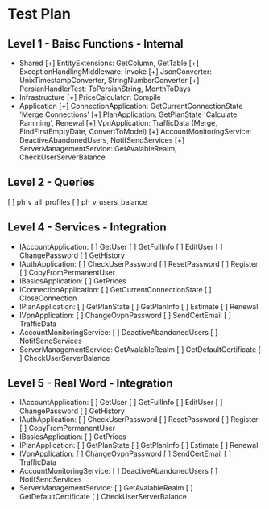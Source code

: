 # Test Plan

## Level 1 - Baisc Functions - Internal

- Shared
	[+] EntityExtensions: GetColumn, GetTable
	[+] ExceptionHandlingMiddleware: Invoke
	[+] JsonConverter: UnixTimestampConverter, StringNumberConverter
	[+] PersianHandlerTest: ToPersianString, MonthToDays
- Infrastructure
	[+] PriceCalculator: Compile
- Application
	[+] ConnectionApplication: GetCurrentConnectionState 'Merge Connections'
	[+] PlanApplication: GetPlanState 'Calculate Ramining', Renewal
	[+] VpnApplication: TrafficData (Merge, FindFirstEmptyDate, ConvertToModel)
	[+] AccountMonitoringService: DeactiveAbandonedUsers, NotifSendServices
	[+] ServerManagementService: GetAvalableRealm, CheckUserServerBalance

## Level 2 - Queries

[ ] ph_v_all_profiles
[ ] ph_v_users_balance

## Level 4 - Services - Integration

- IAccountApplication:
	[ ] GetUser
	[ ] GetFullInfo
	[ ] EditUser
	[ ] ChangePassword
	[ ] GetHistory
- IAuthApplication: 
	[ ] CheckUserPassword
	[ ] ResetPassword
	[ ] Register
	[ ] CopyFromPermanentUser
- IBasicsApplication:
	[ ] GetPrices
- IConnectionApplication:
	[ ] GetCurrentConnectionState
	[ ] CloseConnection
- IPlanApplication:
	[ ] GetPlanState
	[ ] GetPlanInfo
	[ ] Estimate
	[ ] Renewal
- IVpnApplication:
	[ ] ChangeOvpnPassword
	[ ] SendCertEmail
	[ ] TrafficData
- AccountMonitoringService:
	[ ] DeactiveAbandonedUsers
	[ ] NotifSendServices
- ServerManagementService: GetAvalableRealm
	[ ] GetDefaultCertificate
	[ ] CheckUserServerBalance

## Level 5 - Real Word - Integration

- IAccountApplication:
	[ ] GetUser
	[ ] GetFullInfo
	[ ] EditUser
	[ ] ChangePassword
	[ ] GetHistory
- IAuthApplication:
	[ ] CheckUserPassword
	[ ] ResetPassword
	[ ] Register
	[ ] CopyFromPermanentUser
- IBasicsApplication:
	[ ] GetPrices
- IPlanApplication:
	[ ] GetPlanState
	[ ] GetPlanInfo
	[ ] Estimate
	[ ] Renewal
- IVpnApplication:
	[ ] ChangeOvpnPassword
	[ ] SendCertEmail
	[ ] TrafficData
- AccountMonitoringService:
	[ ] DeactiveAbandonedUsers
	[ ] NotifSendServices
- ServerManagementService:
	[ ] GetAvalableRealm
	[ ] GetDefaultCertificate
	[ ] CheckUserServerBalance
